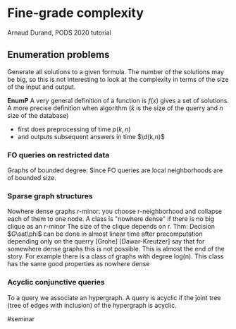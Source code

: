# Fine-grade complexity

Arnaud Durand, PODS 2020 tutorial

## Enumeration problems
Generate all solutions to a given formula. The number of the solutions may be
big, so this is not interesting to look at the complexity in terms of the size
of the input and output.

**EnumP** A very general definition of a function is $f(x)$ gives a set of solutions.
A more precise definition when algorithm ($k$ is the size of the querry and $n$
size of the database)
* first does preprocessing of time $p(k,n)$
* and outputs subsequent answers in time $\d(k,n)$

### FO queries on restricted data
Graphs of bounded degree: Since FO queries are local neighborhoods are of
bounded size. 

### Sparse graph structures
Nowhere dense graphs
r-minor: you choose r-neighborhood and collapse each of them to one node.
A class is "nowhere dense" if there is no big clique as an r-minor
The size of the clique depends on r.
Thm: Decision $G\sat\phi$ can be done in almost linear time after precomputation
depending only on the querry [Grohe]
[Dawar-Kreutzer] say that for somewhere dense graphs this is not possible.
This is almost the end of the story. For example there is a class of graphs with
degree log(n). This class has the same good properties as nowhere dense

### Acyclic conjunctive queries 
To a query we associate an hypergraph.
A query is  acyclic if the joint tree (tree of edges with inclusion) of the
hypergraph is acyclic. 

#seminar